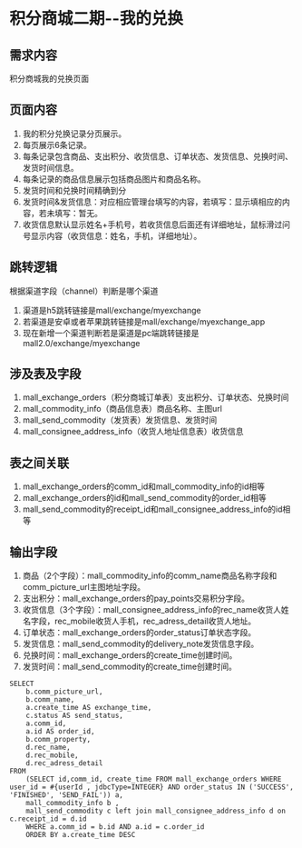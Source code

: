 # 积分商城二期--我的兑换
## 需求内容
积分商城我的兑换页面
## 页面内容
1. 我的积分兑换记录分页展示。
2. 每页展示6条记录。
3. 每条记录包含商品、支出积分、收货信息、订单状态、发货信息、兑换时间、发货时间信息。
4. 每条记录的商品信息展示包括商品图片和商品名称。
5. 发货时间和兑换时间精确到分
6. 发货时间&发货信息：对应相应管理台填写的内容，若填写：显示填相应的内容，若未填写：暂无。
7. 收货信息默认显示姓名+手机号，若收货信息后面还有详细地址，鼠标滑过问号显示内容（收货信息：姓名，手机，详细地址）。
## 跳转逻辑
根据渠道字段（channel）判断是哪个渠道
1. 渠道是h5跳转链接是mall/exchange/myexchange
2. 若渠道是安卓或者苹果跳转链接是mall/exchange/myexchange_app
3. 现在新增一个渠道判断若是渠道是pc端跳转链接是mall2.0/exchange/myexchange

## 涉及表及字段
1. mall_exchange_orders（积分商城订单表）支出积分、订单状态、兑换时间
2. mall_commodity_info（商品信息表）商品名称、主图url
3. mall_send_commodity（发货表）发货信息、发货时间
4. mall_consignee_address_info（收货人地址信息表）收货信息

## 表之间关联
1. mall_exchange_orders的comm_id和mall_commodity_info的id相等
2. mall_exchange_orders的id和mall_send_commodity的order_id相等
3. mall_send_commodity的receipt_id和mall_consignee_address_info的id相等

## 输出字段
1. 商品（2个字段）：mall_commodity_info的comm_name商品名称字段和comm_picture_url主图地址字段。</br>
2. 支出积分：mall_exchange_orders的pay_points交易积分字段。</br>
3. 收货信息（3个字段）：mall_consignee_address_info的rec_name收货人姓名字段，rec_mobile收货人手机，rec_adress_detail收货人地址。</br>
4. 订单状态：mall_exchange_orders的order_status订单状态字段。</br>
5. 发货信息：mall_send_commodity的delivery_note发货信息字段。</br>
6. 兑换时间：mall_exchange_orders的create_time创建时间。</br>
7. 发货时间：mall_send_commodity的create_time创建时间。</br>

```
SELECT
    b.comm_picture_url, 
	b.comm_name, 
	a.create_time AS exchange_time,
    c.status AS send_status, 
	a.comm_id, 
	a.id AS order_id, 
	b.comm_property,
	d.rec_name,
	d.rec_mobile,
	d.rec_adress_detail
FROM
    (SELECT id,comm_id, create_time FROM mall_exchange_orders WHERE user_id = #{userId , jdbcType=INTEGER} AND order_status IN ('SUCCESS', 'FINISHED', 'SEND_FAIL')) a,
    mall_commodity_info b , 
	mall_send_commodity c left join mall_consignee_address_info d on c.receipt_id = d.id
    WHERE a.comm_id = b.id AND a.id = c.order_id
    ORDER BY a.create_time DESC
```